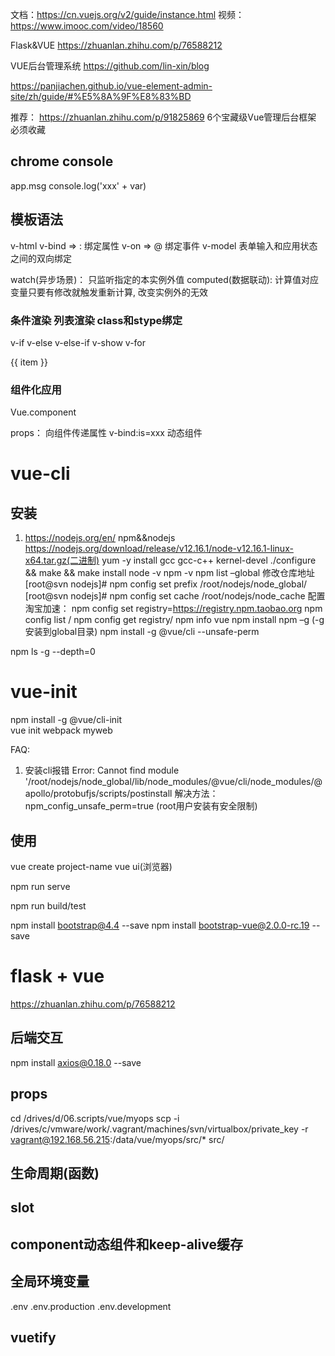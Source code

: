 文档：https://cn.vuejs.org/v2/guide/instance.html
视频：https://www.imooc.com/video/18560 

Flask&VUE
https://zhuanlan.zhihu.com/p/76588212

VUE后台管理系统
https://github.com/lin-xin/blog

https://panjiachen.github.io/vue-element-admin-site/zh/guide/#%E5%8A%9F%E8%83%BD

推荐：
https://zhuanlan.zhihu.com/p/91825869  6个宝藏级Vue管理后台框架 必须收藏

## chrome console  
app.msg 
console.log('xxx' + var)


## 模板语法  
v-html
v-bind => :  绑定属性
v-on => @    绑定事件
v-model 表单输入和应用状态之间的双向绑定

watch(异步场景)： 只监听指定的本实例外值
computed(数据联动): 计算值对应变量只要有修改就触发重新计算, 改变实例外的无效

### 条件渲染 列表渲染  class和stype绑定    
v-if v-else v-else-if  v-show
v-for
<!-- v-for 灵活绑定各种元素-->
<div v-for='item in list'>
    <div v-show="item > 3" 
        v-bind:style="appStyle"
        v-bind:class="['aaa','xxx', {'dict': item<5}]">
        {{ item }}</div> 
</div>

### 组件化应用  
Vue.component

props： 向组件传递属性
v-bind:is=xxx 动态组件

# vue-cli  
## 安装  
1. https://nodejs.org/en/ npm&&nodejs 
https://nodejs.org/download/release/v12.16.1/node-v12.16.1-linux-x64.tar.gz(二进制)
yum -y install gcc gcc-c++ kernel-devel
./configure && make && make install
node -v  npm -v
npm list –global 
修改仓库地址
[root@svn nodejs]# npm config set prefix /root/nodejs/node_global/
[root@svn nodejs]# npm config set cache /root/nodejs/node_cache
配置淘宝加速：
npm config set registry=https://registry.npm.taobao.org
 npm config list / npm config get registry/ npm info vue
 npm install npm –g (-g 安装到global目录)
npm install -g @vue/cli  --unsafe-perm

npm ls -g --depth=0

# vue-init
npm install -g @vue/cli-init  
vue init webpack myweb  

FAQ:
1. 安装cli报错
Error: Cannot find module '/root/nodejs/node_global/lib/node_modules/@vue/cli/node_modules/@apollo/protobufjs/scripts/postinstall
解决方法：npm_config_unsafe_perm=true (root用户安装有安全限制)

## 使用  
vue create project-name
vue ui(浏览器)

npm run serve

npm run build/test

npm install bootstrap@4.4 --save
npm install bootstrap-vue@2.0.0-rc.19 --save

# flask + vue  
https://zhuanlan.zhihu.com/p/76588212



## 后端交互  
npm install axios@0.18.0 --save

## props  


cd /drives/d/06.scripts/vue/myops
scp -i /drives/c/vmware/work/.vagrant/machines/svn/virtualbox/private_key  -r vagrant@192.168.56.215:/data/vue/myops/src/* src/



## 生命周期(函数)


## slot


## component动态组件和keep-alive缓存
<keep-alive> </keep-alive>

## 全局环境变量  
.env
.env.production
.env.development

## vuetify 

